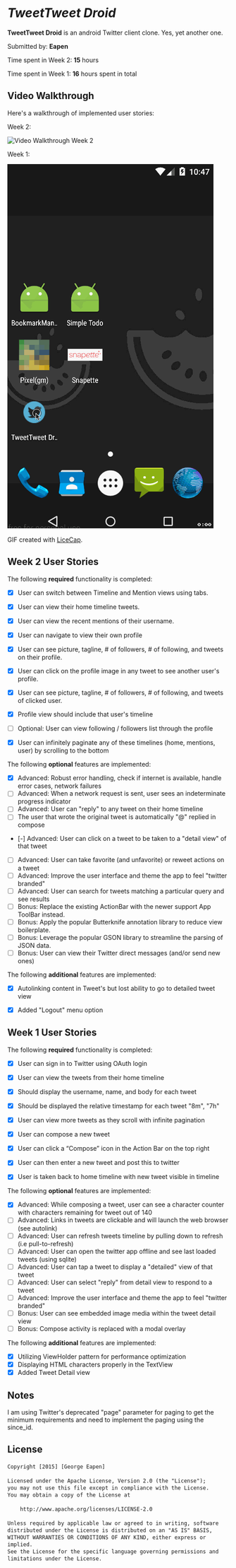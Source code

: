 # *TweetTweet Droid*

**TweetTweet Droid** is an android Twitter client clone. Yes, yet another one.

Submitted by: **Eapen**

Time spent in Week 2: **15** hours

Time spent in Week 1: **16** hours spent in total

## Video Walkthrough 

Here's a walkthrough of implemented user stories:


Week 2:

<img src='https://github.com/eapen/tweettweetdroid/blob/master/tweettweetdroid-screencap-week-2.gif' title='Video Walkthrough Week 2' width='' alt='Video Walkthrough Week 2' />

Week 1:

<img src='https://github.com/eapen/tweettweetdroid/blob/master/tweettweetdroid-screencap.gif' title='Video Walkthrough' width='' alt='Video Walkthrough' />

GIF created with [LiceCap](http://www.cockos.com/licecap/).



## Week 2 User Stories

The following **required** functionality is completed:

* [x] User can switch between Timeline and Mention views using tabs.
* [x] User can view their home timeline tweets.
* [x] User can view the recent mentions of their username.
* [x] User can navigate to view their own profile
* [x] User can see picture, tagline, # of followers, # of following, and tweets on their profile.
* [x] User can click on the profile image in any tweet to see another user's profile.
* [x] User can see picture, tagline, # of followers, # of following, and tweets of clicked user.
* [x] Profile view should include that user's timeline
* [ ] Optional: User can view following / followers list through the profile
* [x] User can infinitely paginate any of these timelines (home, mentions, user) by scrolling to the bottom


The following **optional** features are implemented:

* [x] Advanced: Robust error handling, check if internet is available, handle error cases, network failures
* [ ] Advanced: When a network request is sent, user sees an indeterminate progress indicator
* [ ] Advanced: User can "reply" to any tweet on their home timeline
* [ ] The user that wrote the original tweet is automatically "@" replied in compose
* [-] Advanced: User can click on a tweet to be taken to a "detail view" of that tweet
* [ ] Advanced: User can take favorite (and unfavorite) or reweet actions on a tweet
* [ ] Advanced: Improve the user interface and theme the app to feel "twitter branded"
* [ ] Advanced: User can search for tweets matching a particular query and see results
* [ ] Bonus: Replace the existing ActionBar with the newer support App ToolBar instead.
* [ ] Bonus: Apply the popular Butterknife annotation library to reduce view boilerplate.
* [ ] Bonus: Leverage the popular GSON library to streamline the parsing of JSON data.
* [ ] Bonus: User can view their Twitter direct messages (and/or send new ones)

The following **additional** features are implemented:

* [x] Autolinking content in Tweet's but lost ability to go to detailed tweet view
* [x] Added "Logout" menu option


## Week 1 User Stories

The following **required** functionality is completed:

* [x] User can sign in to Twitter using OAuth login
* [x] User can view the tweets from their home timeline
* [x] Should display the username, name, and body for each tweet
* [x] Should be displayed the relative timestamp for each tweet "8m", "7h"
* [x] User can view more tweets as they scroll with infinite pagination
* [x] User can compose a new tweet
* [x] User can click a “Compose” icon in the Action Bar on the top right
* [x] User can then enter a new tweet and post this to twitter
* [x] User is taken back to home timeline with new tweet visible in timeline


The following **optional** features are implemented:

* [x] Advanced: While composing a tweet, user can see a character counter with characters remaining for tweet out of 140
* [ ] Advanced: Links in tweets are clickable and will launch the web browser (see autolink)
* [ ] Advanced: User can refresh tweets timeline by pulling down to refresh (i.e pull-to-refresh)
* [ ] Advanced: User can open the twitter app offline and see last loaded tweets (using sqlite)
* [ ] Advanced: User can tap a tweet to display a "detailed" view of that tweet
* [ ] Advanced: User can select "reply" from detail view to respond to a tweet
* [ ] Advanced: Improve the user interface and theme the app to feel "twitter branded"
* [ ] Bonus: User can see embedded image media within the tweet detail view
* [ ] Bonus: Compose activity is replaced with a modal overlay

The following **additional** features are implemented:

* [x] Utilizing ViewHolder pattern for performance optimization
* [x] Displaying HTML characters properly in the TextView
* [x] Added Tweet Detail view

## Notes

I am using Twitter's deprecated "page" parameter for paging to get the minimum requirements and need to implement the paging using the since_id.


## License

    Copyright [2015] [George Eapen]

    Licensed under the Apache License, Version 2.0 (the "License");
    you may not use this file except in compliance with the License.
    You may obtain a copy of the License at

        http://www.apache.org/licenses/LICENSE-2.0

    Unless required by applicable law or agreed to in writing, software
    distributed under the License is distributed on an "AS IS" BASIS,
    WITHOUT WARRANTIES OR CONDITIONS OF ANY KIND, either express or implied.
    See the License for the specific language governing permissions and
    limitations under the License.
